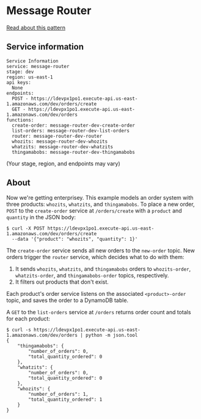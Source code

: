 # Message Router

[Read about this pattern](http://www.enterpriseintegrationpatterns.com/patterns/messaging/MessageRouter.html)

## Service information
```
Service Information
service: message-router
stage: dev
region: us-east-1
api keys:
  None
endpoints:
  POST - https://ldevpx1po1.execute-api.us-east-1.amazonaws.com/dev/orders/create
  GET - https://ldevpx1po1.execute-api.us-east-1.amazonaws.com/dev/orders
functions:
  create-order: message-router-dev-create-order
  list-orders: message-router-dev-list-orders
  router: message-router-dev-router
  whozits: message-router-dev-whozits
  whatzits: message-router-dev-whatzits
  thingamabobs: message-router-dev-thingamabobs
```
(Your stage, region, and endpoints may vary)

## About

Now we're getting enterprisey. This example models an order system with three products: `whozits`, `whatzits`, and `thingamabobs`. To place a new order, `POST` to the `create-order` service at `/orders/create` with a `product` and `quantity` in the JSON body:

```
$ curl -X POST https://ldevpx1po1.execute-api.us-east-1.amazonaws.com/dev/orders/create 
  --data '{"product": "whozits", "quantity": 1}'
```

The `create-order` service sends all new orders to the `new-order` topic. New orders trigger the `router` service, which decides what to do with them: 

1) It sends `whozits`, `whatzits`, and `thingamabobs` orders to `whozits-order`, `whatzits-order`, and `thingamabobs-order` topics, respectively.
2) It filters out products that don't exist.

Each product's order service listens on the associated `<product>-order` topic, and saves the order to a DynamoDB table.

A `GET` to the `list-orders` service at `/orders` returns order count and totals for each product:

```
$ curl -s https://ldevpx1po1.execute-api.us-east-1.amazonaws.com/dev/orders | python -m json.tool
{
    "thingamabobs": {
        "number_of_orders": 0,
        "total_quantity_ordered": 0
    },
    "whatzits": {
        "number_of_orders": 0,
        "total_quantity_ordered": 0
    },
    "whozits": {
        "number_of_orders": 1,
        "total_quantity_ordered": 1
    }
}
```
